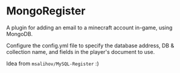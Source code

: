 MongoRegister
=============

A plugin for adding an email to a minecraft account in-game, using MongoDB.

Configure the config.yml file to specify the database address, DB & collection name, and fields in the player's document to use.

Idea from ```msalihov/MySQL-Register``` :)
